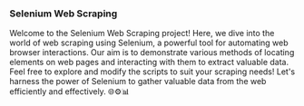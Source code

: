 ### Selenium Web Scraping

Welcome to the Selenium Web Scraping project! Here, we dive into the world of web scraping using Selenium, a powerful tool for automating web browser interactions. Our aim is to demonstrate various methods of locating elements on web pages and interacting with them to extract valuable data. Feel free to explore and modify the scripts to suit your scraping needs! Let's harness the power of Selenium to gather valuable data from the web efficiently and effectively. 🌐⚙️📊
